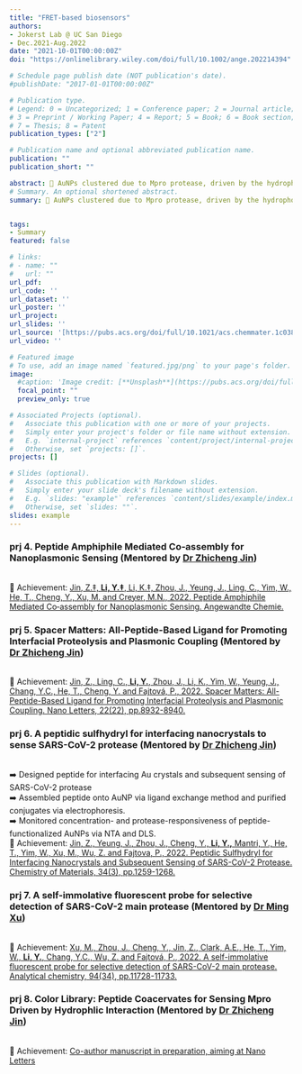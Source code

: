 ```yaml
---
title: "FRET-based biosensors"
authors:
- Jokerst Lab @ UC San Diego
- Dec.2021-Aug.2022
date: "2021-10-01T00:00:00Z"
doi: "https://onlinelibrary.wiley.com/doi/full/10.1002/ange.202214394"

# Schedule page publish date (NOT publication's date).
#publishDate: "2017-01-01T00:00:00Z"

# Publication type.
# Legend: 0 = Uncategorized; 1 = Conference paper; 2 = Journal article;
# 3 = Preprint / Working Paper; 4 = Report; 5 = Book; 6 = Book section;
# 7 = Thesis; 8 = Patent
publication_types: ["2"]

# Publication name and optional abbreviated publication name.
publication: ""
publication_short: ""

abstract: 🌈 AuNPs clustered due to Mpro protease, driven by the hydrophobicity difference of peptide motif. <br/>🧪 Exp. ran by Dr Zhicheng Jin and Yi
# Summary. An optional shortened abstract.
summary: 🌈 AuNPs clustered due to Mpro protease, driven by the hydrophobicity difference of peptide motif. <br/>🧪 Exp. ran by Dr Zhicheng Jin and Yi


tags:
- Summary
featured: false

# links:
# - name: ""
#   url: ""
url_pdf: 
url_code: ''
url_dataset: ''
url_poster: ''
url_project: 
url_slides: ''
url_source: '[https://pubs.acs.org/doi/full/10.1021/acs.chemmater.1c03871](https://onlinelibrary.wiley.com/doi/full/10.1002/ange.202214394)'
url_video: ''

# Featured image
# To use, add an image named `featured.jpg/png` to your page's folder. 
image:
  #caption: 'Image credit: [**Unsplash**](https://pubs.acs.org/doi/full/10.1021/acs.chemmater.1c03871)'
  focal_point: ""
  preview_only: true

# Associated Projects (optional).
#   Associate this publication with one or more of your projects.
#   Simply enter your project's folder or file name without extension.
#   E.g. `internal-project` references `content/project/internal-project/index.md`.
#   Otherwise, set `projects: []`.
projects: []

# Slides (optional).
#   Associate this publication with Markdown slides.
#   Simply enter your slide deck's filename without extension.
#   E.g. `slides: "example"` references `content/slides/example/index.md`.
#   Otherwise, set `slides: ""`.
slides: example
---
```

### prj 4. Peptide Amphiphile Mediated Co‐assembly for Nanoplasmonic Sensing (Mentored by [Dr Zhicheng Jin](https://scholar.google.com/citations?hl=en&user=PC6gejgAAAAJ))
<br/>🌟 Achievement: [Jin, Z.‡, <u>**Li, Y.‡**</u>, Li, K.‡, Zhou, J., Yeung, J., Ling, C., Yim, W., He, T., Cheng, Y., Xu, M. and Creyer, M.N., 2022. Peptide Amphiphile Mediated Co‐assembly for Nanoplasmonic Sensing. Angewandte Chemie.](https://onlinelibrary.wiley.com/doi/full/10.1002/ange.202214394)

### prj 5. Spacer Matters: All-Peptide-Based Ligand for Promoting Interfacial Proteolysis and Plasmonic Coupling (Mentored by [Dr Zhicheng Jin](https://scholar.google.com/citations?hl=en&user=PC6gejgAAAAJ))
<br/>🌟 Achievement: [Jin, Z., Ling, C., <u>**Li, Y.**,</u> Zhou, J., Li, K., Yim, W., Yeung, J., Chang, Y.C., He, T., Cheng, Y. and Fajtová, P., 2022. Spacer Matters: All-Peptide-Based Ligand for Promoting Interfacial Proteolysis and Plasmonic Coupling. Nano Letters, 22(22), pp.8932-8940.](https://pubs.acs.org/doi/full/10.1021/acs.nanolett.2c03052)

### prj 6. A peptidic sulfhydryl for interfacing nanocrystals to sense SARS-CoV-2 protease (Mentored by [Dr Zhicheng Jin](https://scholar.google.com/citations?hl=en&user=PC6gejgAAAAJ))
<br/>➡️ Designed peptide for interfacing Au crystals and subsequent sensing of SARS-CoV-2 protease 
<br/>➡️ Assembled peptide onto AuNP via ligand exchange method and purified conjugates via electrophoresis.
<br/>➡️ Monitored concentration- and protease-responsiveness of peptide-functionalized AuNPs via NTA and DLS.
<br/>🌟 Achievement: [Jin, Z., Yeung, J., Zhou, J., Cheng, Y., <u>**Li, Y.,**</u> Mantri, Y., He, T., Yim, W., Xu, M., Wu, Z. and Fajtova, P., 2022. Peptidic Sulfhydryl for Interfacing Nanocrystals and Subsequent Sensing of SARS-CoV-2 Protease. Chemistry of Materials, 34(3), pp.1259-1268.](https://pubs.acs.org/doi/full/10.1021/acs.chemmater.1c03871)

### prj 7. A self-immolative fluorescent probe for selective detection of SARS-CoV-2 main protease (Mentored by [Dr Ming Xu]([https://scholar.google.com/citations?hl=en&user=PC6gejgAAAAJ](https://scholar.google.com/citations?hl=en&user=LJzhoiEAAAAJ)))
<br/>🌟 Achievement: [Xu, M., Zhou, J., Cheng, Y., Jin, Z., Clark, A.E., He, T., Yim, W., <u>**Li, Y.**,</u> Chang, Y.C., Wu, Z. and Fajtová, P., 2022. A self-immolative fluorescent probe for selective detection of SARS-CoV-2 main protease. Analytical chemistry, 94(34), pp.11728-11733.](https://pubs.acs.org/doi/full/10.1021/acs.analchem.2c02381)

### prj 8. Color Library: Peptide Coacervates for Sensing Mpro Driven by Hydrophlic Interaction  (Mentored by [Dr Zhicheng Jin](https://scholar.google.com/citations?hl=en&user=PC6gejgAAAAJ))
<br/>🌟 Achievement: [Co-author manuscript in preparation, aiming at Nano Letters](https://scholar.google.com/citations?hl=en&user=PC6gejgAAAAJ)
